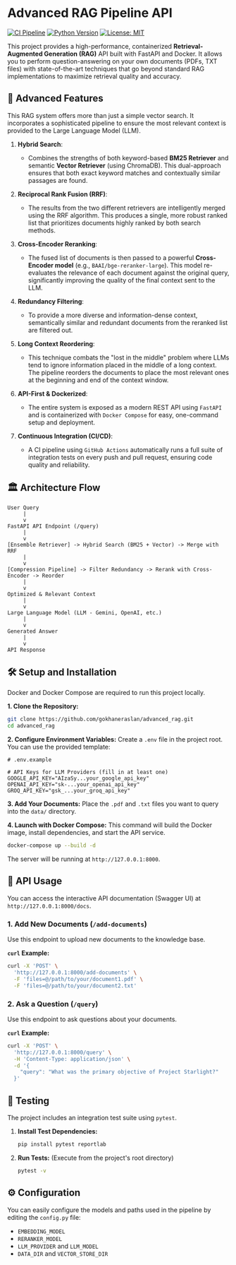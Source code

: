 # Advanced RAG Pipeline API

[![CI Pipeline](https://github.com/gokhaneraslan/advanced_rag/actions/workflows/CI.yml/badge.svg)](https://github.com/gokhaneraslan/advanced_rag/actions/workflows/CI.yml)
[![Python Version](https://img.shields.io/badge/python-3.11-blue.svg)](https://www.python.org/downloads/release/python-3110/)
[![License: MIT](https://img.shields.io/badge/License-MIT-yellow.svg)](https://opensource.org/licenses/MIT)

This project provides a high-performance, containerized **Retrieval-Augmented Generation (RAG)** API built with FastAPI and Docker. It allows you to perform question-answering on your own documents (PDFs, TXT files) with state-of-the-art techniques that go beyond standard RAG implementations to maximize retrieval quality and accuracy.

## 🚀 Advanced Features

This RAG system offers more than just a simple vector search. It incorporates a sophisticated pipeline to ensure the most relevant context is provided to the Large Language Model (LLM).

1.  **Hybrid Search**:
    *   Combines the strengths of both keyword-based **BM25 Retriever** and semantic **Vector Retriever** (using ChromaDB). This dual-approach ensures that both exact keyword matches and contextually similar passages are found.

2.  **Reciprocal Rank Fusion (RRF)**:
    *   The results from the two different retrievers are intelligently merged using the RRF algorithm. This produces a single, more robust ranked list that prioritizes documents highly ranked by both search methods.

3.  **Cross-Encoder Reranking**:
    *   The fused list of documents is then passed to a powerful **Cross-Encoder model** (e.g., `BAAI/bge-reranker-large`). This model re-evaluates the relevance of each document against the original query, significantly improving the quality of the final context sent to the LLM.

4.  **Redundancy Filtering**:
    *   To provide a more diverse and information-dense context, semantically similar and redundant documents from the reranked list are filtered out.

5.  **Long Context Reordering**:
    *   This technique combats the "lost in the middle" problem where LLMs tend to ignore information placed in the middle of a long context. The pipeline reorders the documents to place the most relevant ones at the beginning and end of the context window.

6.  **API-First & Dockerized**:
    *   The entire system is exposed as a modern REST API using `FastAPI` and is containerized with `Docker Compose` for easy, one-command setup and deployment.

7.  **Continuous Integration (CI/CD)**:
    *   A CI pipeline using `GitHub Actions` automatically runs a full suite of integration tests on every push and pull request, ensuring code quality and reliability.

## 🏛️ Architecture Flow

```
User Query
     |
     v
FastAPI API Endpoint (/query)
     |
     v
[Ensemble Retriever] -> Hybrid Search (BM25 + Vector) -> Merge with RRF
     |
     v
[Compression Pipeline] -> Filter Redundancy -> Rerank with Cross-Encoder -> Reorder
     |
     v
Optimized & Relevant Context
     |
     v
Large Language Model (LLM - Gemini, OpenAI, etc.)
     |
     v
Generated Answer
     |
     v
API Response
```

## 🛠️ Setup and Installation

Docker and Docker Compose are required to run this project locally.

**1. Clone the Repository:**
```bash
git clone https://github.com/gokhaneraslan/advanced_rag.git
cd advanced_rag
```

**2. Configure Environment Variables:**
Create a `.env` file in the project root. You can use the provided template:
```env
# .env.example

# API Keys for LLM Providers (fill in at least one)
GOOGLE_API_KEY="AIzaSy...your_google_api_key"
OPENAI_API_KEY="sk-...your_openai_api_key"
GROQ_API_KEY="gsk_...your_groq_api_key"
```

**3. Add Your Documents:**
Place the `.pdf` and `.txt` files you want to query into the `data/` directory.

**4. Launch with Docker Compose:**
This command will build the Docker image, install dependencies, and start the API service.
```bash
docker-compose up --build -d
```
The server will be running at `http://127.0.0.1:8000`.

## 🚀 API Usage

You can access the interactive API documentation (Swagger UI) at `http://127.0.0.1:8000/docs`.

### 1. Add New Documents (`/add-documents`)

Use this endpoint to upload new documents to the knowledge base.

**`curl` Example:**
```bash
curl -X 'POST' \
  'http://127.0.0.1:8000/add-documents' \
  -F 'files=@/path/to/your/document1.pdf' \
  -F 'files=@/path/to/your/document2.txt'
```

### 2. Ask a Question (`/query`)

Use this endpoint to ask questions about your documents.

**`curl` Example:**
```bash
curl -X 'POST' \
  'http://127.0.0.1:8000/query' \
  -H 'Content-Type: application/json' \
  -d '{
    "query": "What was the primary objective of Project Starlight?"
  }'
```

## 🧪 Testing

The project includes an integration test suite using `pytest`.

1.  **Install Test Dependencies:**
    ```bash
    pip install pytest reportlab
    ```
2.  **Run Tests:**
    (Execute from the project's root directory)
    ```bash
    pytest -v
    ```

## ⚙️ Configuration

You can easily configure the models and paths used in the pipeline by editing the `config.py` file:
*   `EMBEDDING_MODEL`
*   `RERANKER_MODEL`
*   `LLM_PROVIDER` and `LLM_MODEL`
*   `DATA_DIR` and `VECTOR_STORE_DIR`
